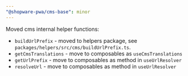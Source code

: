 ```yaml
---
"@shopware-pwa/cms-base": minor
---
```


Moved cms internal helper functions:

- `buildUrlPrefix` - moved to helpers package, see `packages/helpers/src/cms/buildUrlPrefix.ts`.
- `getCmsTranslations` - move to composables as `useCmsTranslations`
- `getUrlPrefix` - move to composables as method in `useUrlResolver`
- `resolveUrl` - move to composables as method in `useUrlResolver`
